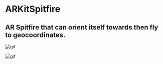# ARKitSpitfire

## AR Spitfire that can orient itself towards then fly to geocoordinates. 

![gif](https://github.com/chriswebb09/ARKitSpitfire/blob/master/dunkirk.gif) 

![gif](https://github.com/chriswebb09/ARKitSpitfire/blob/master/planeflying.gif)

